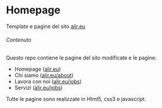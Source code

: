 # Homepage

Template e pagine del sito [alir.eu](https://www.alir.eu)

###### Contenuto

Questo repo contiene le pagine del sito modificate e le pagine:

- Homepage ([alir.eu](https://www.alir.eu/))
- Chi siamo ([alir.eu/about](https://www.alir.eu/about/))
- Lavora con noi ([alir.eu/jobs](https://www.alir.eu/jobs/))
- Servizi ([alir.eu/jobs](https://www.alir.eu/services/))

Tutte le pagine sono realizzate in Html5, css3 e javascript.